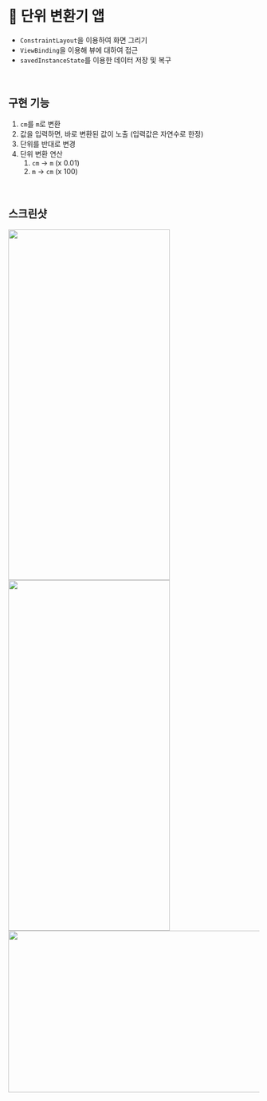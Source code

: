 # 📐 단위 변환기 앱
- `ConstraintLayout`을 이용하여 화면 그리기
- `ViewBinding`을 이용해 뷰에 대하여 접근
- `savedInstanceState`를 이용한 데이터 저장 및 복구  
<br>

## 구현 기능
1. `cm`를 `m`로 변환
2. 값을 입력하면, 바로 변환된 값이 노출 (입력값은 자연수로 한정)
3. 단위를 반대로 변경
4. 단위 변환 연산
    1. `cm` → `m` (x 0.01) 
    2. `m` → `cm` (x 100) 
<br>  

## 스크린샷  
<img src="https://user-images.githubusercontent.com/79048895/220516258-b6fc0765-e67b-4156-b3cd-a7565929211e.png" width="324" height="702" /> 
<img src="https://user-images.githubusercontent.com/79048895/220516390-5bbb8d72-f74e-48da-8005-ac7f1b9a65ce.png" width="324" height="702" /> 
<img src="https://user-images.githubusercontent.com/79048895/220516638-97dd80a7-d429-474d-ac59-abdec6bfb1c7.png" width="702" height="324" /> 
